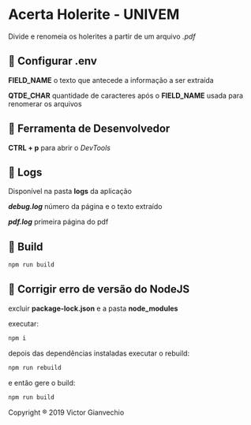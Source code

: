 # Acerta Holerite - UNIVEM

Divide e renomeia os holerites a partir de um arquivo _.pdf_

## :key: Configurar .env

**FIELD_NAME** o texto que antecede a informação a ser extraída

**QTDE_CHAR** quantidade de caracteres após o **FIELD_NAME** usada para renomerar os arquivos

## :wrench: Ferramenta de Desenvolvedor

**CTRL + p** para abrir o _DevTools_

## :page_facing_up: Logs  

Disponível na pasta **logs** da aplicação

**_debug.log_** número da página e o texto extraído

**_pdf.log_** primeira página do pdf

## :hammer: Build 

```sh
npm run build
```

## :wrench: Corrigir erro de versão do NodeJS 

excluir **package-lock.json** e a pasta **node_modules**

executar:

```sh
npm i
```

depois das dependências instaladas executar o rebuild:

```sh
npm run rebuild
```

e então gere o build:

```sh
npm run build
```

Copyright ® 2019 Victor Gianvechio
